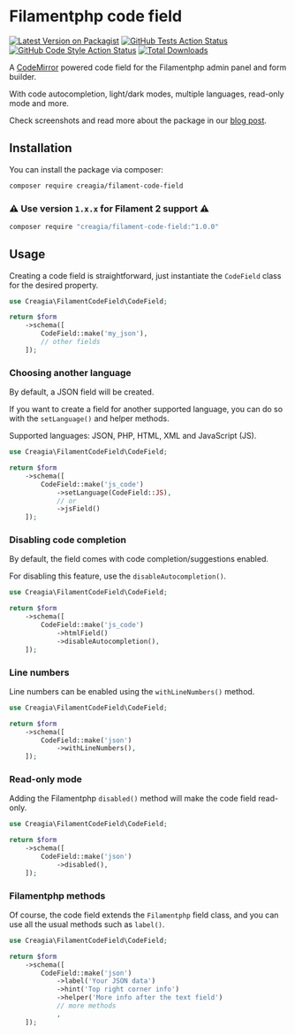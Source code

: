 # Filamentphp code field

[![Latest Version on Packagist](https://img.shields.io/packagist/v/creagia/filament-code-field.svg?style=flat-square)](https://packagist.org/packages/creagia/filament-code-field)
[![GitHub Tests Action Status](https://img.shields.io/github/actions/workflow/status/creagia/filament-code-field/run-tests.yml?label=tests)](https://github.com/creagia/filament-code-field/actions?query=workflow%3Arun-tests+branch%3Amain)
[![GitHub Code Style Action Status](https://img.shields.io/github/actions/workflow/status/creagia/filament-code-field/fix-php-code-style-issues.yml?label=code%20style)](https://github.com/creagia/filament-code-field/actions?query=workflow%3A"Check+%26+fix+styling"+branch%3Amain)
[![Total Downloads](https://img.shields.io/packagist/dt/creagia/filament-code-field.svg?style=flat-square)](https://packagist.org/packages/creagia/filament-code-field)

A [CodeMirror](https://codemirror.net/) powered code field for the Filamentphp admin panel and form builder.

With code autocompletion, light/dark modes, multiple languages, read-only mode and more.

Check screenshots and read more about the package in our [blog post](https://creagia.com/blog/a-code-field-for-the-filamentphp-admin-panel-and-form-builder).

## Installation

You can install the package via composer:

```bash
composer require creagia/filament-code-field
```

### ⚠️ Use version `1.x.x` for Filament 2 support ⚠️
```bash
composer require "creagia/filament-code-field:^1.0.0"
```


## Usage

Creating a code field is straightforward, just instantiate the `CodeField` class for the desired property.

```php
use Creagia\FilamentCodeField\CodeField;

return $form
    ->schema([
        CodeField::make('my_json'),
        // other fields
    ]);
```

### Choosing another language

By default, a JSON field will be created. 

If you want to create a field for another supported language, you can do so with the `setLanguage()` and helper methods.

Supported languages: JSON, PHP, HTML, XML and JavaScript (JS).

```php
use Creagia\FilamentCodeField\CodeField;

return $form
    ->schema([
        CodeField::make('js_code')
            ->setLanguage(CodeField::JS),
            // or
            ->jsField()
    ]);
```

### Disabling code completion

By default, the field comes with code completion/suggestions enabled.

For disabling this feature, use the `disableAutocompletion()`.

```php
use Creagia\FilamentCodeField\CodeField;

return $form
    ->schema([
        CodeField::make('js_code')
            ->htmlField()
            ->disableAutocompletion(),
    ]);
```

### Line numbers

Line numbers can be enabled using the `withLineNumbers()` method.

```php
use Creagia\FilamentCodeField\CodeField;

return $form
    ->schema([
        CodeField::make('json')
            ->withLineNumbers(),
    ]);
```

### Read-only mode

Adding the Filamentphp `disabled()` method will make the code field read-only.

```php
use Creagia\FilamentCodeField\CodeField;

return $form
    ->schema([
        CodeField::make('json')
            ->disabled(),
    ]);
```

### Filamentphp methods

Of course, the code field extends the `Filamentphp` field class, and you can use all the usual methods such as `label()`.

```php
use Creagia\FilamentCodeField\CodeField;

return $form
    ->schema([
        CodeField::make('json')
            ->label('Your JSON data')
            ->hint('Top right corner info')
            ->helper('More info after the text field')
            // more methods
            ,
    ]);
```


